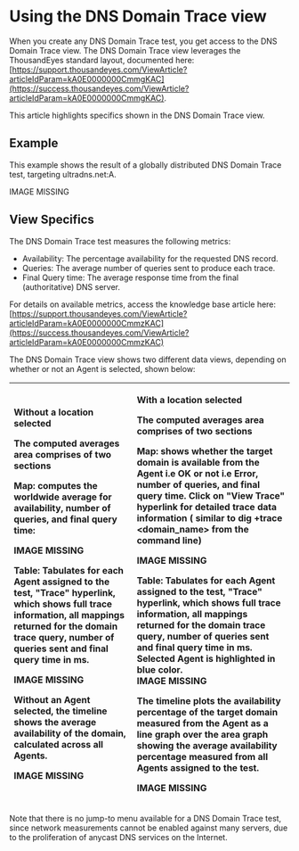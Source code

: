 # Using the DNS Domain Trace view

When you create any DNS Domain Trace test, you get access to the DNS Domain Trace view.  The DNS Domain Trace view leverages the ThousandEyes standard layout, documented here: [https://support.thousandeyes.com/ViewArticle?articleIdParam=kA0E0000000CmmgKAC](https://success.thousandeyes.com/ViewArticle?articleIdParam=kA0E0000000CmmgKAC).  

This article highlights specifics shown in the DNS Domain Trace view.

## Example

This example shows the result of a globally distributed DNS Domain Trace test, targeting ultradns.net:A.

IMAGE MISSING

## View Specifics

The DNS Domain Trace test measures the following metrics:

* Availability: The percentage availability for the requested DNS record.
* Queries: The average number of queries sent to produce each trace.
* Final Query time: The average response time from the final \(authoritative\) DNS server.

For details on available metrics, access the knowledge base article here: [https://support.thousandeyes.com/ViewArticle?articleIdParam=kA0E0000000CmmzKAC](https://success.thousandeyes.com/ViewArticle?articleIdParam=kA0E0000000CmmzKAC)

The DNS Domain Trace view shows two different data views, depending on whether or not an Agent is selected, shown below:

<table>
  <thead>
    <tr>
      <th style="text-align:left">
        <p><b>Without a location selected</b>
        </p>
        <p>The computed averages area comprises of two sections</p>
        <p><b>Map: </b>computes the worldwide average for availability, number of
          queries, and final query time:</p>
        <p>IMAGE MISSING</p>
        <p> <b>Table: </b>Tabulates for each Agent assigned to the test, &quot;Trace&quot;
          hyperlink, which shows full trace information, all mappings returned for
          the domain trace query, number of queries sent and final query time in
          ms.</p>
        <p>IMAGE MISSING</p>
        <p>Without an Agent selected, the timeline shows the average availability
          of the domain, calculated across all Agents.</p>
        <p>IMAGE MISSING</p>
      </th>
      <th style="text-align:left">
        <p><b>With a location selected</b>
        </p>
        <p>The computed averages area comprises of two sections</p>
        <p><b>Map:</b> shows whether the target domain is available from the Agent
          i.e OK or not i.e Error, number of queries, and final query time. Click
          on &quot;View Trace&quot; hyperlink for detailed trace data information
          ( similar to dig +trace &lt;domain_name&gt; from the command line)</p>
        <p>IMAGE MISSING</p>
        <p><b>Table: </b>Tabulates for each Agent assigned to the test, &quot;Trace&quot;
          hyperlink, which shows full trace information, all mappings returned for
          the domain trace query, number of queries sent and final query time in
          ms. Selected Agent is highlighted in blue color.
          <br />IMAGE MISSING</p>
        <p>The timeline plots the availability percentage of the target domain measured
          from the Agent as a line graph over the area graph showing the average
          availability percentage measured from all Agents assigned to the test.</p>
        <p>IMAGE MISSING</p>
      </th>
    </tr>
  </thead>
  <tbody></tbody>
</table>

Note that there is no jump-to menu available for a DNS Domain Trace test, since network measurements cannot be enabled against many servers, due to the proliferation of anycast DNS services on the Internet.

